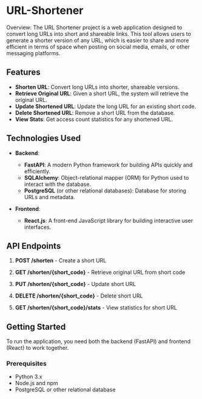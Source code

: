 # URL-Shortener
Overview: The URL Shortener project is a web application designed to convert long URLs into short and shareable links. This tool allows users to generate a shorter version of any URL, which is easier to share and more efficient in terms of space when posting on social media, emails, or other messaging platforms. 



## Features
- **Shorten URL**: Convert long URLs into shorter, shareable versions.
- **Retrieve Original URL**: Given a short URL, the system will retrieve the original URL.
- **Update Shortened URL**: Update the long URL for an existing short code.
- **Delete Shortened URL**: Remove a short URL from the database.
- **View Stats**: Get access count statistics for any shortened URL.

## Technologies Used
- **Backend**: 
  - **FastAPI**: A modern Python framework for building APIs quickly and efficiently.
  - **SQLAlchemy**: Object-relational mapper (ORM) for Python used to interact with the database.
  - **PostgreSQL** (or other relational databases): Database for storing URLs and metadata.

- **Frontend**:
  - **React.js**: A front-end JavaScript library for building interactive user interfaces.

## API Endpoints
1. **POST /shorten** - Create a short URL

2. **GET /shorten/{short_code}** - Retrieve original URL from short code

3. **PUT /shorten/{short_code}** - Update short URL

4. **DELETE /shorten/{short_code}** - Delete short URL

5. **GET /shorten/{short_code}/stats** - View statistics for short URL

## Getting Started

To run the application, you need both the backend (FastAPI) and frontend (React) to work together.

### Prerequisites
- Python 3.x
- Node.js and npm
- PostgreSQL or other relational database
